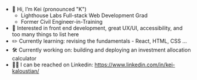 - 👋 Hi, I’m Kei (pronounced "K")
  - Lighthouse Labs Full-stack Web Development Grad
  - Former Civil Engineer-in-Training
- 🔎 Interested in front end development, great UX/UI, accessibility, and too many things to list here
- ✏️ Currently learning: revising the fundamentals - React, HTML, CSS ...
- 🛠️ Currently working on: building and deploying an investment allocation calculator
- 👨‍💼 I can be reached on Linkedin: https://www.linkedin.com/in/kei-kaloustian/
